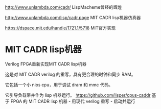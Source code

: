 http://www.unlambda.com/cadr/ LispMacheme曾经的辉煌

http://www.unlambda.com/lisp/cadr.page
MIT CADR lisp机器仿真器


https://dspace.mit.edu/handle/1721.1/5718 MIT官方实现
# MIT CADR lisp机器




Verilog FPGA重新实现MIT CADR lisp机器

这是对 MIT CADR verilog 的重写，具有更合理的时钟和同步 RAM。

它包括一个小 nios cpu，用于调试 dram 和 mmc 代码。

它引导负载带并作为 lisp 机器运行。
https://github.com/lisper/cpus-caddr
基于 FPGA 的 MIT CADR lisp 机器 - 用现代 verilog 重写 - 启动并运行































